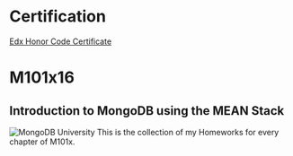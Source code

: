# Certification
[Edx Honor Code Certificate](https://courses.edx.org/certificates/4b53af15acc5434ea56114c053591377)
# M101x16 
## Introduction to MongoDB using the MEAN Stack
![MongoDB University](https://www.edx.org/sites/default/files/school/image/logo/mongodbx-logo-200x101a.png)
This is the collection of my Homeworks for every chapter of M101x.